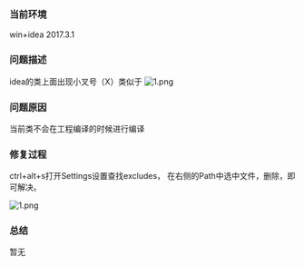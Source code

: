 ### 当前环境
win+idea 2017.3.1

### 问题描述
idea的类上面出现小叉号（X）类似于
![1.png](https://img-blog.csdn.net/20161020095631049?watermark/2/text/aHR0cDovL2Jsb2cuY3Nkbi5uZXQv/font/5a6L5L2T/fontsize/400/fill/I0JBQkFCMA==/dissolve/70/gravity/Center)



### 问题原因
当前类不会在工程编译的时候进行编译
### 修复过程
ctrl+alt+s打开Settings设置查找excludes，
在右侧的Path中选中文件，删除，即可解决。

![1.png](http://webug.oss-cn-beijing.aliyuncs.com/imgBed/20190121105647884.png)


### 总结
暂无

